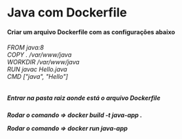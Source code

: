 # Java com Dockerfile

<h4>Criar um arquivo Dockerfile com as configurações abaixo<h4/>
  <h6>
    FROM java:8  
    <br>
    COPY . /var/www/java  
    <br>
    WORKDIR /var/www/java  
    <br>
    RUN javac Hello.java  
    <br>
    CMD ["java", "Hello"]  
  <h6/>
    
<h5>Entrar na pasta raiz aonde está o arquivo Dockerfile<h5/>
<p>Rodar o comando => docker build -t java-app .<p/>
<p>Rodar o comando => docker run java-app<p/>
